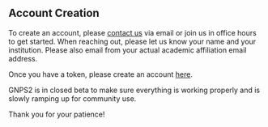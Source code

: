 ## Account Creation

To create an account, please [contact us](contact.md) via email or join us in office hours to get started. When reaching out, please let us know your name and your institution. Please also email from your actual academic affiliation email address.

Once you have a token, please create an account [here](https://gnps2.org/user/signup).

GNPS2 is in closed beta to make sure everything is working properly and is slowly ramping up for community use. 

Thank you for your patience!

